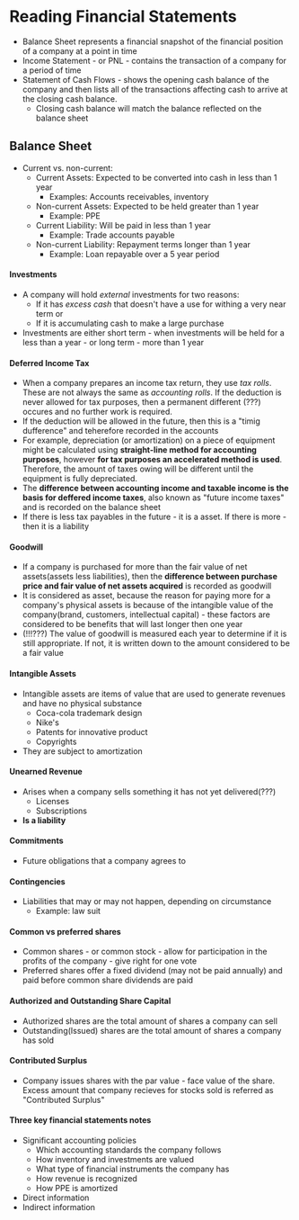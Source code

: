 # Reading Financial Statements

- Balance Sheet represents a financial snapshot of the financial position of a company at a point in time
- Income Statement - or PNL - contains the transaction of a company for a period of time
- Statement of Cash Flows - shows  the opening cash balance of the company and then lists all of the transactions affecting cash to arrive at the closing cash balance.
  - Closing cash balance will match the balance reflected on the balance sheet 

## Balance Sheet
- Current vs. non-current:
  - Current Assets: Expected to be converted into cash in less than 1 year
    - Examples: Accounts receivables, inventory
  - Non-current Assets: Expected to be held greater than 1 year
    - Example: PPE
  - Current Liability: Will be paid in less than 1 year
    - Example: Trade accounts payable
  - Non-current Liability: Repayment terms longer than 1 year
    - Example: Loan repayable over a 5 year period

#### Investments
- A company will hold *external* investments for two reasons:
  - If it has *excess cash* that doesn't have a use for withing a very near term or
  - If it is accumulating cash to make a large purchase 
- Investments are either short term - when investments will be held for a less than a year - or long term - more than 1 year

#### Deferred Income Tax
- When a company prepares an income tax return, they use *tax rolls*. These are not always the same as *accounting rolls*. If the deduction is never allowed for tax purposes, then a permanent different (???) occures and no further work is required.
- If the deduction will be allowed in the future, then this is a "timig dufference" and teherefore recorded in the accounts
- For example, depreciation (or amortization) on a piece of equipment might be calculated using **straight-line method for accounting purposes**, however **for tax purposes an accelerated method is used**. Therefore, the amount of taxes owing will be different until the equipment is fully depreciated.
- The **difference between accounting income and taxable income is the basis for deffered income taxes**, also known as "future income taxes" and is recorded on the balance sheet 
- If there is less tax payables in the future - it is a asset. If there is more - then it is a liability

#### Goodwill
- If a company is purchased for more than the fair value of net assets(assets less liabilities), then the **difference between purchase price and fair value of net assets acquired** is recorded as goodwill
- It is considered as asset, because the reason for paying more for a company's physical assets is because of the intangible value of the company(brand, customers, intellectual capital) - these factors are considered to be benefits that will last longer then one year
- (!!!???) The value of goodwill is measured each year to determine if it is still appropriate. If not, it is written down to the amount considered to be a fair value

#### Intangible Assets
- Intangible assets are items of value that are used to generate revenues and have no physical substance
  - Coca-cola trademark design
  - Nike's
  - Patents for innovative product
  - Copyrights
 - They are subject to amortization
 
#### Unearned Revenue
 - Arises when a company sells something it has not yet delivered(???)
   -  Licenses
   -  Subscriptions
 - **Is a liability**
#### Commitments
- Future obligations that a company agrees to

#### Contingencies
- Liabilities that may or may not happen, depending on circumstance
  - Example: law suit

#### Common vs preferred shares
- Common shares - or common stock - allow for participation in the profits of the company - give right for one vote
- Preferred shares offer a fixed dividend (may not be paid annually) and paid before common share dividends are paid

#### Authorized and Outstanding Share Capital
- Authorized shares are the total amount of shares a company can sell
- Outstanding(Issued) shares are the total amount of shares a company has sold

#### Contributed Surplus
- Company issues shares with the par value - face value of the share. Excess amount that company recieves for stocks sold is referred as "Contributed Surplus"

#### Three key financial statements notes
- Significant accounting policies
  - Which accounting standards the company follows
  - How inventory and investments are valued
  - What type of financial instruments the company has
  - How revenue is recognized
  - How PPE is amortized 
- Direct information
- Indirect information
